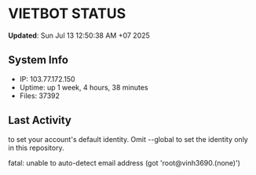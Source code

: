 # VIETBOT STATUS
**Updated**: Sun Jul 13 12:50:38 AM +07 2025

## System Info
- IP: 103.77.172.150
- Uptime: up 1 week, 4 hours, 38 minutes
- Files: 37392

## Last Activity

to set your account's default identity.
Omit --global to set the identity only in this repository.

fatal: unable to auto-detect email address (got 'root@vinh3690.(none)')
